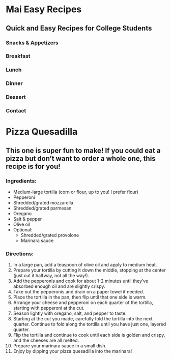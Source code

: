 # Mai Easy Recipes
## Quick and Easy Recipes for College Students

### Snacks & Appetizers
### Breakfast
### Lunch
### Dinner
### Dessert
### Contact

# Pizza Quesadilla
## This one is super fun to make! If you could eat a pizza but don’t want to order a whole one, this recipe is for you!

### Ingredients:
- Medium-large tortilla (corn or flour, up to you! I prefer flour)
- Pepperoni
- Shredded/grated mozzarella
- Shredded/grated parmesan
- Oregano
- Salt & pepper
- Olive oil
- Optional:
    - Shredded/grated provolone
    - Marinara sauce

### Directions:
1. In a large pan, add a teaspoon of olive oil and apply to medium heat.
2. Prepare your tortilla by cutting it down the middle, stopping at the center (just cut it halfway, not all the way!).
3. Add the pepperonis and cook for about 1-2 minutes until they’ve absorbed enough oil and are slightly crispy.
4. Take out the pepperonis and drain on a paper towel if needed.
5. Place the tortilla in the pan, then flip until that one side is warm.
6. Arrange your cheese and pepperoni on each quarter of the tortilla, starting with pepperoni at the cut.
7. Season lightly with oregano, salt, and pepper to taste.
8. Starting at the cut you made, carefully fold the tortilla into the next quarter. Continue to fold along the tortilla until you have just one, layered quarter.
9. Flip the tortilla and continue to cook until each side is golden and crispy, and the cheeses are all melted.
10. Prepare your marinara sauce in a small dish.
11. Enjoy by dipping your pizza quesadilla into the marinara!

